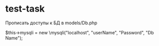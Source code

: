 # test-task
Прописать доступы к БД в models/Db.php

 $this->mysqli = new \mysqli("localhost", "userName", "Password", "Db Name");